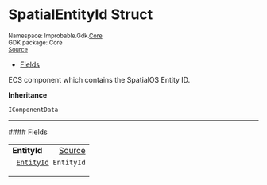 
# SpatialEntityId Struct
<sup>
Namespace: Improbable.Gdk.<a href="{{urlRoot}}/api/core-index">Core</a><br/>
GDK package: Core<br/>
<a href="https://www.github.com/spatialos/gdk-for-unity/blob/15bb5eac/workers/unity/Packages/io.improbable.gdk.core/Components/SpatialEntityId.cs/#L8">Source</a>
<style>
a code {
                    padding: 0em 0.25em!important;
}
code {
                    background-color: #ffffff!important;
}
</style>
</sup>
<nav id="pageToc" class="page-toc"><ul><li><a href="#fields">Fields</a>
</ul></nav>

</p>



<p>ECS component which contains the SpatialOS Entity ID. </p>



</p>

<b>Inheritance</b>

<code>IComponentData</code>






</p>
<hr style="width:100%; border-top-color:#d8d8d8" />
#### Fields


</p>




<table width="100%">
    <tr>
        <td style="border-right:none"><a id="entityid"></a><b>EntityId</b></td>
        <td style="border-left:none; text-align:right"><a href="https://www.github.com/spatialos/gdk-for-unity/blob/15bb5eac/workers/unity/Packages/io.improbable.gdk.core/Components/SpatialEntityId.cs/#L10">Source</a></td>
    </tr>
    <tr>
        <td colspan="2">
<code> <a href="{{urlRoot}}/api/core/entity-id">EntityId</a> EntityId</code></p>


</td>
    </tr>
</table>










